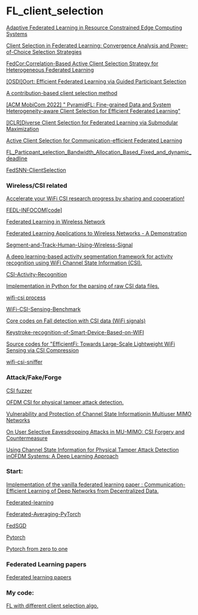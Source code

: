 # FL_client_selection



[Adaptive Federated Learning in Resource Constrained Edge Computing Systems](https://github.com/COPS-IITBHU/HCSFL)

[Client Selection in Federated Learning: Convergence Analysis and Power-of-Choice Selection Strategies](https://github.com/Harshik97/Efficient-Client-Selection-in-Federated-Learning.)

[FedCor:Correlation-Based Active Client Selection Strategy for Heterogeneous Federated Learning](https://github.com/Yoruko-Tang/FedCor)

[[OSDI]Oort: Efficient Federated Learning via Guided Participant Selection](https://github.com/SymbioticLab/Oort)

[A contribution-based client selection method](https://github.com/xuyinhai22/Client-selection-of-Federated-Learning)

[[ACM MobiCom 2022] " PyramidFL: Fine-grained Data and System Heterogeneity-aware Client Selection for Efficient Federated Learning"](https://github.com/liecn/PyramidFL)

[[ICLR]Diverse Client Selection for Federated Learning via Submodular Maximization](https://github.com/melodi-lab/divfl)

[Active Client Selection for Communication-efficient Federated Learning](https://github.com/euphoria0-0/Active-Client-Selection-for-Communication-efficient-Federated-Learning)

[FL_Particpant_selection_Bandwidth_Allocation_Based_Fixed_and_dynamic_deadline](https://github.com/Abdullatif2/FL_Particpant_selection_Based_Fixed_and_dynamic_deadline)

[FedSNN-ClientSelection](https://github.com/peter0201yu/FedSNN-ClientSelection)


### Wireless/CSI related 

[Accelerate your WiFi CSI research progress by sharing and cooperation!](https://github.com/wuzhiguocarter/Awesome-WiFi-CSI-Research)

[FEDL-INFOCOM](https://arxiv.org/pdf/1910.13067.pdf)[[code]](https://github.com/nhatminh/FEDL-INFOCOM)

[Federated Learning in Wireless Network](https://github.com/ShenJinglong/WFL)

[Federated Learning Applications to Wireless Networks - A Demonstration](https://github.com/zanderman/federated-learning-wireless-demo)

[Segment-and-Track-Human-Using-Wireless-Signal](https://github.com/shleee47/Segment-and-Track-Human-Using-Wireless-Signal)

[A deep learning-based activity segmentation framework for activity recognition using WiFi Channel State Information (CSI).](https://github.com/ChunjingXiao/DeepSeg)

[CSI-Activity-Recognition](https://github.com/ludlows/CSI-Activity-Recognition)

[Implementation in Python for the parsing of raw CSI data files.](https://github.com/DanielHaimanot/python_wifi_csi_extractor)

[wifi-csi process](https://github.com/zzh606/wifi-csi)

[WiFi-CSI-Sensing-Benchmark](https://github.com/xyanchen/WiFi-CSI-Sensing-Benchmark)

[Core codes on Fall detection with CSI data (WiFi signals)](https://github.com/mabagheri/FallDetection)

[Keystroke-recognition-of-Smart-Device-Based-on-WIFI](https://github.com/Ericfengdc/Keystroke-recognition-of-Smart-Device-Based-on-WIFI)

[Source codes for "EfficientFi: Towards Large-Scale Lightweight WiFi Sensing via CSI Compression](https://github.com/Marsrocky/EfficientFi)

[wifi-csi-sniffer](https://github.com/orkunispir/wifi-csi-sniffer)

### Attack/Fake/Forge

[CSI fuzzer](https://github.com/open-sdr/openwifi)

[OFDM CSI for physical tamper attack detection.](https://github.com/isaac1369/Physical-Tamper-Attack-Detection)

[Vulnerability and Protection of Channel State Informationin Multiuser MIMO Networks](https://rtcl.eecs.umich.edu/papers/publications/2014/paper-ccs.pdf)

[On User Selective Eavesdropping Attacks in MU-MIMO: CSI Forgery and Countermeasure](https://seit.egr.msu.edu/paper/INFOCOM19_USEAttack.pdf)

[Using Channel State Information for Physical Tamper Attack Detection inOFDM Systems: A Deep Learning Approach](https://arxiv.org/pdf/2011.03573)




### Start:

[Implementation of the vanilla federated learning paper : Communication-Efficient Learning of Deep Networks from Decentralized Data.](https://github.com/AshwinRJ/Federated-Learning-PyTorch)

[Federated-learning](https://github.com/shaoxiongji/federated-learning)

[Federated-Averaging-PyTorch](https://github.com/vaseline555/Federated-Averaging-PyTorch)

[FedSGD](https://github.com/LeiDu-dev/FedSGD)

[Pytorch](https://github.com/xingyushu/thorough-pytorch)

[Pytorch from zero to one](https://github.com/deeplearningzerotoall/PyTorch)

### Federated Learning papers 

[Federated learning papers](https://github.com/lokinko/Federated-Learning)


### My code:
[FL with different client selection algo.](https://github.com/xingyushu/Active-Client-Selection-for-Communication-efficient-Federated-Learning)
